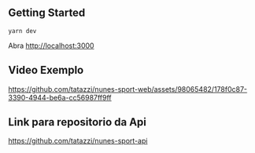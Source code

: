 
## Getting Started


```
yarn dev
```

Abra [http://localhost:3000](http://localhost:3000) 

## Video Exemplo


https://github.com/tatazzi/nunes-sport-web/assets/98065482/178f0c87-3390-4944-be6a-cc56987ff9ff

## Link para repositorio da Api
https://github.com/tatazzi/nunes-sport-api
